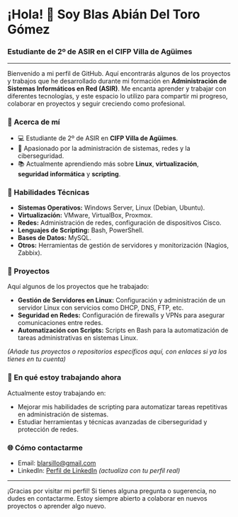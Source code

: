 # ¡Hola! 👋 Soy Blas Abián Del Toro Gómez

### Estudiante de 2º de ASIR en el CIFP Villa de Agüimes

---

Bienvenido a mi perfil de GitHub. Aquí encontrarás algunos de los proyectos y trabajos que he desarrollado durante mi formación en **Administración de Sistemas Informáticos en Red (ASIR)**. Me encanta aprender y trabajar con diferentes tecnologías, y este espacio lo utilizo para compartir mi progreso, colaborar en proyectos y seguir creciendo como profesional.

### 🌟 Acerca de mí

- 💻 Estudiante de 2º de ASIR en **CIFP Villa de Agüimes**.
- 🔧 Apasionado por la administración de sistemas, redes y la ciberseguridad.
- 📚 Actualmente aprendiendo más sobre **Linux**, **virtualización**, **seguridad informática** y **scripting**.

### 🔨 Habilidades Técnicas

- **Sistemas Operativos:** Windows Server, Linux (Debian, Ubuntu).
- **Virtualización:** VMware, VirtualBox, Proxmox.
- **Redes:** Administración de redes, configuración de dispositivos Cisco.
- **Lenguajes de Scripting:** Bash, PowerShell.
- **Bases de Datos:** MySQL.
- **Otros:** Herramientas de gestión de servidores y monitorización (Nagios, Zabbix).

### 📁 Proyectos

Aquí algunos de los proyectos que he trabajado:

- **Gestión de Servidores en Linux:** Configuración y administración de un servidor Linux con servicios como DHCP, DNS, FTP, etc.
- **Seguridad en Redes:** Configuración de firewalls y VPNs para asegurar comunicaciones entre redes.
- **Automatización con Scripts:** Scripts en Bash para la automatización de tareas administrativas en sistemas Linux.
  
*(Añade tus proyectos o repositorios específicos aquí, con enlaces si ya los tienes en tu cuenta)*

### 🚀 En qué estoy trabajando ahora

Actualmente estoy trabajando en:

- Mejorar mis habilidades de scripting para automatizar tareas repetitivas en administración de sistemas.
- Estudiar herramientas y técnicas avanzadas de ciberseguridad y protección de redes.

### 🌐 Cómo contactarme

- Email: blarsillo@gmail.com
- LinkedIn: [Perfil de LinkedIn](https://www.linkedin.com/in/tuperfil) *(actualiza con tu perfil real)*

---

¡Gracias por visitar mi perfil! Si tienes alguna pregunta o sugerencia, no dudes en contactarme. Estoy siempre abierto a colaborar en nuevos proyectos o aprender algo nuevo.


